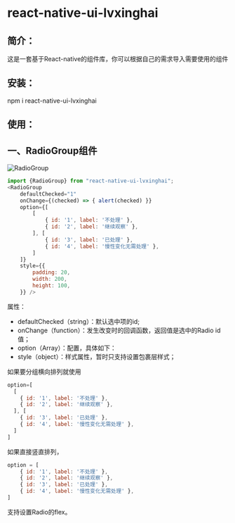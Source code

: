 react-native-ui-lvxinghai
===
简介：  
---
这是一套基于React-native的组件库，你可以根据自己的需求导入需要使用的组件  
  
安装：  
---
npm i react-native-ui-lvxinghai    
  
使用：  
---
一、RadioGroup组件  
---
![RadioGroup](https://raw.githubusercontent.com/lxhRose/react-native-ui-lvxinghai/master/image/RadioGroup.png)  

```js
import {RadioGroup} from "react-native-ui-lvxinghai";   
<RadioGroup
    defaultChecked="1"
    onChange={(checked) => { alert(checked) }}
    option={[
        [
            { id: '1', label: '不处理' },
            { id: '2', label: '继续观察' },
        ], [
            { id: '3', label: '已处理' },
            { id: '4', label: '慢性变化无需处理' },
        ]
    ]}
    style={{
        padding: 20,
        width: 200,
        height: 100,
    }} />  
```
   
属性：  
* defaultChecked（string）：默认选中项的id;  
* onChange（function）：发生改变时的回调函数，返回值是选中的Radio id值；   
* option（Array）：配置，具体如下： 
* style（object）：样式属性，暂时只支持设置包裹层样式；  
    
如果要分组横向排列就使用   
```js
option=[  
  [  
    { id: '1', label: '不处理' },
    { id: '2', label: '继续观察' },  
  ], [  
    { id: '3', label: '已处理' },
    { id: '4', label: '慢性变化无需处理' },  
  ]    
]  
```  
如果直接竖直排列，  
```js
option = [  
    { id: '1', label: '不处理' },
    { id: '2', label: '继续观察' },
    { id: '3', label: '已处理' },
    { id: '4', label: '慢性变化无需处理' },  
]  
```  
支持设置Radio的flex。  

